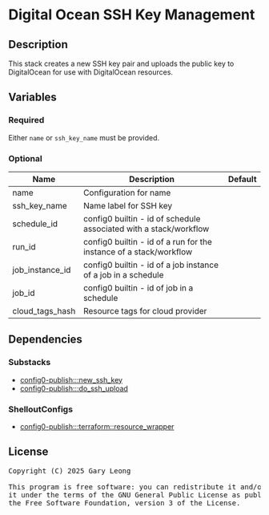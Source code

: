 # Digital Ocean SSH Key Management

## Description
This stack creates a new SSH key pair and uploads the public key to DigitalOcean for use with DigitalOcean resources.

## Variables

### Required
Either `name` or `ssh_key_name` must be provided.

### Optional
| Name | Description | Default |
|------|-------------|---------|
| name | Configuration for name | &nbsp; |
| ssh_key_name | Name label for SSH key | &nbsp; |
| schedule_id | config0 builtin - id of schedule associated with a stack/workflow | &nbsp; |
| run_id | config0 builtin - id of a run for the instance of a stack/workflow | &nbsp; |
| job_instance_id | config0 builtin - id of a job instance of a job in a schedule | &nbsp; |
| job_id | config0 builtin - id of job in a schedule | &nbsp; |
| cloud_tags_hash | Resource tags for cloud provider | &nbsp; |

## Dependencies

### Substacks
- [config0-publish:::new_ssh_key](http://config0.http.redirects.s3-website-us-east-1.amazonaws.com/assets/stacks/config0-publish/new_ssh_key/default)
- [config0-publish:::do_ssh_upload](http://config0.http.redirects.s3-website-us-east-1.amazonaws.com/assets/stacks/config0-publish/do_ssh_upload/default)

### ShelloutConfigs
- [config0-publish:::terraform::resource_wrapper](http://config0.http.redirects.s3-website-us-east-1.amazonaws.com/assets/shelloutconfigs/config0-publish/terraform/resource_wrapper/default)

## License
<pre>
Copyright (C) 2025 Gary Leong <gary@config0.com>

This program is free software: you can redistribute it and/or modify
it under the terms of the GNU General Public License as published by
the Free Software Foundation, version 3 of the License.
</pre>